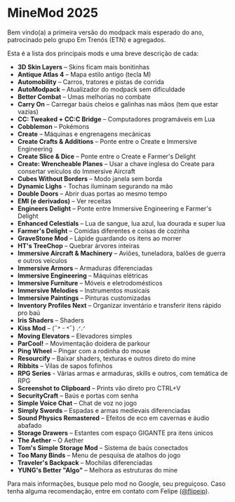 # MineMod 2025

Bem vindo(a) a primeira versão do modpack mais esperado do ano, patrocinado pelo
grupo Em Trenós (ETN) e agregados.

Esta é a lista dos principais mods e uma breve descrição de cada:

- **3D Skin Layers** – Skins ficam mais bonitinhas
- **Antique Atlas 4** – Mapa estilo antigo (tecla M)
- **Automobility** – Carros, tratores e pistas de corrida
- **AutoModpack** – Atualizador do modpack sem dificuldade
- **Better Combat** – Umas melhorias no combate
- **Carry On** – Carregar baús cheios e galinhas nas mãos (tem que estar vazias)
- **CC: Tweaked + CC:C Bridge** – Computadores programáveis em Lua
- **Cobblemon** – Pokémons
- **Create** – Máquinas e engrenagens mecânicas
- **Create Crafts & Additions** – Ponte entre o Create e Immersive Engineering
- **Create Slice & Dice** – Ponte entre o Create e Farmer's Delight
- **Create: Wrencheable Planes** – Usar a chave inglesa do Create para consertar veículos do Immersive Aircraft
- **Cubes Without Borders** – Modo janela sem borda
- **Dynamic Lighs** - Tochas iluminam segurando na mão
- **Double Doors** – Abrir duas portas ao mesmo tempo
- **EMI (e derivados)** – Ver receitas
- **Engineers Delight** – Ponte entre Immersive Engineering e Farmer's Delight
- **Enhanced Celestials** – Lua de sangue, lua azul, lua dourada e super lua
- **Farmer's Delight** – Comidas diferentes e coisas de cozinha
- **GraveStone Mod** – Lápide guardando os itens ao morrer
- **HT's TreeChop** – Quebrar árvores inteiras
- **Immersive Aircraft & Machinery** – Aviões, tuneladora, balões de guerra e outros veículos
- **Immersive Armors** – Armaduras diferenciadas
- **Immersive Engineering** – Máquinas elétricas
- **Immersive Furniture** – Móveis e eletrodomésticos
- **Immersive Melodies** – Instrumentos musicais
- **Immersive Paintings** – Pinturas customizadas
- **Inventory Profiles Next** – Organizar inventário e transferir itens rápido pro baú
- **Iris Shaders** – Shaders
- **Kiss Mod** – (˶˃ ᵕ ˂˶) .ᐟ.ᐟ
- **Moving Elevators** – Elevadores simples
- **ParCool!** – Movimentação doidera de parkour
- **Ping Wheel** – Pingar com a rodinha do mouse
- **Resourcify** – Baixar shaders, texturas e outros direto do mine
- **Ribbits** – Vilas de sapos fofinhos
- **RPG Series** - Várias armas e armaduras, skills e outros, com temática de RPG
- **Screenshot to Clipboard** – Prints vão direto pro CTRL+V
- **SecurityCraft** – Baús e portas com senha
- **Simple Voice Chat** – Chat de voz no jogo
- **Simply Swords** – Espadas e armas medievais diferenciadas
- **Sound Physics Remastered** – Efeitos de eco em cavernas e áudio abafado
- **Storage Drawers** – Estantes com espaço GIGANTE pra itens únicos
- **The Aether** – O Aether
- **Tom's Simple Storage Mod** – Sistema de baús conectados
- **Too Many Binds** – Menu de pesquisa de atalhos do jogo
- **Traveler's Backpack** – Mochilas diferenciadas
- **YUNG's Better "Algo"** – Melhora as estruturas do mine

Para mais informações, busque pelo mod no Google, seu preguiçoso.
Caso tenha alguma recomendação, entre em contato com Felipe ([@flipeip](https://discordapp.com/users/579738677203304464/)).